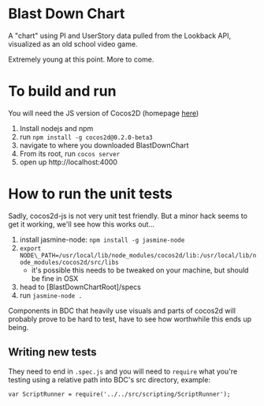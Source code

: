 # Blast Down Chart

A "chart" using PI and UserStory data pulled from the Lookback API, visualized as an old school video game.
  
Extremely young at this point. More to come.

# To build and run

You will need the JS version of Cocos2D (homepage [here](http://cocos2d-javascript.org/))

1. Install nodejs and npm
2. run `npm install -g cocos2d@0.2.0-beta3`
3. navigate to where you downloaded BlastDownChart
4. From its root, run `cocos server`
5. open up http://localhost:4000

# How to run the unit tests

Sadly, cocos2d-js is not very unit test friendly. But a minor hack seems to get it working, we'll see how this works out...

1. install jasmine-node: `npm install -g jasmine-node`
2. `export NODE\_PATH=/usr/local/lib/node_modules/cocos2d/lib:/usr/local/lib/node_modules/cocos2d/src/libs`
	* it's possible this needs to be tweaked on your machine, but should be fine in OSX
3. head to [BlastDownChartRoot]/specs
4. run `jasmine-node .`

Components in BDC that heavily use visuals and parts of cocos2d will probably prove to be hard to test, have to see how worthwhile this ends up being.

## Writing new tests

They need to end in `.spec.js` and you will need to `require` what you're testing using a relative path into BDC's src directory, example:

    var ScriptRunner = require('../../src/scripting/ScriptRunner');


